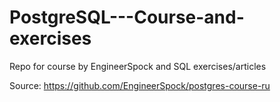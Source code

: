 # PostgreSQL---Course-and-exercises
Repo for course by EngineerSpock and SQL exercises/articles 

Source: https://github.com/EngineerSpock/postgres-course-ru
